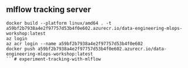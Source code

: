 ## mlflow tracking server

```
docker build --platform linux/amd64 . -t a59bf2b7938a4e2f97757d53b4f0e602.azurecr.io/data-engineering-mlops-workshop:latest
az login
az acr login --name a59bf2b7938a4e2f97757d53b4f0e602
docker push a59bf2b7938a4e2f97757d53b4f0e602.azurecr.io/data-engineering-mlops-workshop:latest
```# experiment-tracking-with-mlflow
